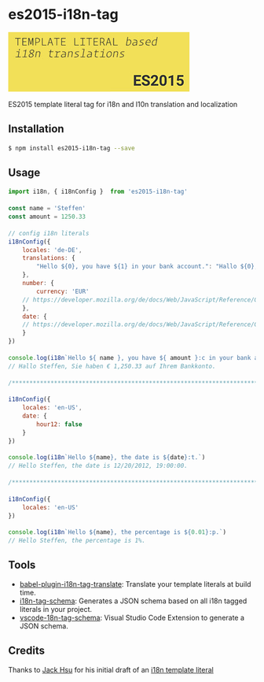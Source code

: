 # es2015-i18n-tag
![](images/es2015-i18n-tag-icon-big.jpg)

ES2015 template literal tag for i18n and l10n translation and localization

## Installation
```sh
$ npm install es2015-i18n-tag --save
```

## Usage
```js
import i18n, { i18nConfig }  from 'es2015-i18n-tag'

const name = 'Steffen'
const amount = 1250.33

// config i18n literals
i18nConfig({
    locales: 'de-DE',    
    translations: {
        "Hello ${0}, you have ${1} in your bank account.": "Hallo ${0}, Sie haben ${1} auf Ihrem Bankkonto."
    },
    number: {
        currency: 'EUR'
    // https://developer.mozilla.org/de/docs/Web/JavaScript/Reference/Global_Objects/Number/toLocaleString
    },
    date: {
    // https://developer.mozilla.org/de/docs/Web/JavaScript/Reference/Global_Objects/Date/toLocaleString
    }
})
        
console.log(i18n`Hello ${ name }, you have ${ amount }:c in your bank account.`)
// Hallo Steffen, Sie haben € 1,250.33 auf Ihrem Bankkonto.

/********************************************************************************/

i18nConfig({
    locales: 'en-US',
    date: { 
        hour12: false 
    }
})

console.log(i18n`Hello ${name}, the date is ${date}:t.`)
// Hello Steffen, the date is 12/20/2012, 19:00:00.

/********************************************************************************/
       
i18nConfig({
    locales: 'en-US'
})

console.log(i18n`Hello ${name}, the percentage is ${0.01}:p.`)
// Hello Steffen, the percentage is 1%.
```

## Tools

* [babel-plugin-i18n-tag-translate](https://github.com/skolmer/babel-plugin-i18n-tag-translate): Translate your template literals at build time.
* [i18n-tag-schema](https://github.com/skolmer/i18n-tag-schema): Generates a JSON schema based on all i18n tagged literals in your project.
* [vscode-18n-tag-schema](https://github.com/skolmer/vscode-i18n-tag-schema): Visual Studio Code Extension to generate a JSON schema.

## Credits

Thanks to [Jack Hsu](https://github.com/jaysoo) for his initial draft of an [i18n template literal](http://jaysoo.ca/2014/03/20/i18n-with-es6-template-strings/)
